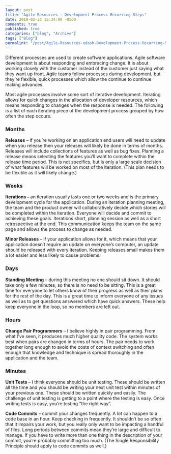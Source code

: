 ```yaml
---
layout: post
title: "Agile Resources - Development Process Recurring Steps"
date: 2010-02-23 15:34:00 -0500
comments: true
published: true
categories: ["blog", "Archive"]
tags: ["Blog"]
permalink: "/post/Agile-Resources-ndash-Development-Process-Recurring-Steps/"
---
```

<!-- more -->



<p>Different processes are used to create software applications. Agile software development is about responding and embracing change. It is about working closely with the customer instead of the customer just saying what they want up front. Agile teams follow processes during development, but they&rsquo;re flexible, quick processes which allow the continue to continue making advances.</p>
<p>Most agile processes involve some sort of iterative development. Iterating allows for quick changes in the allocation of developer resources, which means responding to changes when the response is needed. The following is a list of each iterating piece of the development process grouped by how often the step occurs.</p>
<h3>Months</h3>
<p><strong>Releases</strong> &ndash; if you&rsquo;re working on an application end users will need to update when you release then your releases will likely be done in terms of months. Releases will include collections of features as well as bug fixes. Planning a release means selecting the features you&rsquo;ll want to complete within the release time period. This is not specifics, but is only a large scale decision of what features will be worked on most of the iteration. (This plan needs to be flexible as it will likely change.)</p>
<h3>Weeks</h3>
<p><strong>Iterations &ndash; </strong>an iteration usually lasts one or two weeks and is the primary development cycle for the application. During an iteration planning meeting, the team and the product owner will collaboratively decide which stories will be completed within the iteration. Everyone will decide and commit to achieving these goals. Iterations short, planning session as well as a short retrospective at the end. This communication keeps the team on the same page and allows the process to change as needed.</p>
<p><strong>Minor Releases</strong> &ndash; if your application allows for it, which means that your application doesn&rsquo;t require an update on everyone&rsquo;s computer, an update should be released with every iteration. Keeping releases small makes them a lot easier and less likely to cause problems.</p>
<h3>Days</h3>
<p><strong>Standing Meeting</strong> &ndash; during this meeting no one should sit down. It should take only a few minutes, so there is no need to be sitting. This is a great time for everyone to let others know of their progress as well as their plans for the rest of the day. This is a great time to inform everyone of any issues as well as to get questions answered which have quick answers. These help keep everyone in the loop, so no members are left out.</p>
<h3>Hours</h3>
<p><strong>Change Pair Programmers</strong> &ndash; I believe highly in pair programming. From what I&rsquo;ve seen, it produces much higher quality code. The system works best when pairs are changed in terms of hours. The pair needs to work together long enough to avoid the costs of context switching and often enough that knowledge and technique is spread thoroughly in the application and the team.</p>
<h3>Minutes</h3>
<p><strong>Unit Tests</strong> &ndash; I think everyone should be unit testing. These should be written all the time and you should be writing your next unit test within minutes of your previous one. These should be written quickly and easily. The challenge of unit testing is getting to a point where the testing is easy. Once writing tests is easy, you&rsquo;re testing &ldquo;the right way&rdquo;.</p>
<p><strong>Code Commits</strong> &ndash; commit your changes frequently. A lot can happen to a code base in an hour. Keep checking in frequently. It shouldn&rsquo;t be so often that it impairs your work, but you really only want to be impacting a handful of files. Long periods between commits mean they&rsquo;re large and difficult to manage. If you have to write more than one thing in the description of your commit, you&rsquo;re probably committing too much. (The Single Responsibility Principle should apply to code commits as well.)</p>
